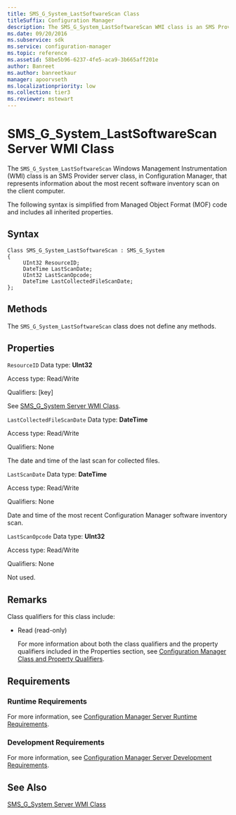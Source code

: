 ```yaml
---
title: SMS_G_System_LastSoftwareScan Class
titleSuffix: Configuration Manager
description: The SMS_G_System_LastSoftwareScan WMI class is an SMS Provider server class that represents information about the most recent software inventory scan on the client computer.
ms.date: 09/20/2016
ms.subservice: sdk
ms.service: configuration-manager
ms.topic: reference
ms.assetid: 58be5b96-6237-4fe5-aca9-3b665aff201e
author: Banreet
ms.author: banreetkaur
manager: apoorvseth
ms.localizationpriority: low
ms.collection: tier3
ms.reviewer: mstewart
---
```

# SMS_G_System_LastSoftwareScan Server WMI Class
The `SMS_G_System_LastSoftwareScan` Windows Management Instrumentation (WMI) class is an SMS Provider server class, in Configuration Manager, that represents information about the most recent software inventory scan on the client computer.

 The following syntax is simplified from Managed Object Format (MOF) code and includes all inherited properties.

## Syntax

```
Class SMS_G_System_LastSoftwareScan : SMS_G_System
{
     UInt32 ResourceID;
     DateTime LastScanDate;
     UInt32 LastScanOpcode;
     DateTime LastCollectedFileScanDate;
};
```

## Methods
 The `SMS_G_System_LastSoftwareScan` class does not define any methods.

## Properties
 `ResourceID`
 Data type: **UInt32**

 Access type: Read/Write

 Qualifiers: [key]

 See [SMS_G_System Server WMI Class](../../../../../develop/reference/core/clients/manage/sms_g_system-server-wmi-class.md).

 `LastCollectedFileScanDate`
 Data type: **DateTime**

 Access type: Read/Write

 Qualifiers: None

 The date and time of the last scan for collected files.

 `LastScanDate`
 Data type: **DateTime**

 Access type: Read/Write

 Qualifiers: None

 Date and time of the most recent Configuration Manager software inventory scan.

 `LastScanOpcode`
 Data type: **UInt32**

 Access type: Read/Write

 Qualifiers: None

 Not used.

## Remarks
 Class qualifiers for this class include:

- Read (read-only)

  For more information about both the class qualifiers and the property qualifiers included in the Properties section, see [Configuration Manager Class and Property Qualifiers](../../../../../develop/reference/misc/class-and-property-qualifiers.md).

## Requirements

### Runtime Requirements
 For more information, see [Configuration Manager Server Runtime Requirements](../../../../../develop/core/reqs/server-runtime-requirements.md).

### Development Requirements
 For more information, see [Configuration Manager Server Development Requirements](../../../../../develop/core/reqs/server-development-requirements.md).

## See Also
 [SMS_G_System Server WMI Class](../../../../../develop/reference/core/clients/manage/sms_g_system-server-wmi-class.md)
